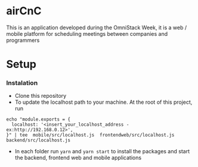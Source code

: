 # airCnC
This is an application developed during the OmniStack Week, it is a web / mobile platform for scheduling meetings between companies and programmers


# Setup

### Instalation

- Clone this repository
- To update the localhost path to your machine. At the root of this project, run
```
echo "module.exports = {
  localhost: '<insert_your_localhost_address - ex:http://192.168.0.12>',
}" | tee  mobile/src/localhost.js  frontendweb/src/localhost.js backend/src/localhost.js

```
- In each folder run `yarn` and `yarn start` to install the packages and start the backend, frontend web and mobile applications
